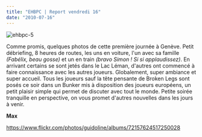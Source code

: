 ```yaml
---
title: "EHBPC | Report vendredi 16"
date: "2010-07-16"
---
```


![](/uploads/ehbpc-5.jpg "ehbpc-5")

Comme promis, quelques photos de cette première journée à Genève. Petit débriefing, 8 heures de routes, les uns en voiture, l'un avec sa famille _(Fabélix, beau gosse)_ et un en train _(bravo Simon ! Si si applaudissez)_. En arrivant certains se sont jetés dans le Lac Léman, d'autres ont commencé à faire connaissance avec les autres joueurs. Globalement, super ambiance et super accueil. Tous les joueurs sauf la tête pensante de Broken Legs sont posés ce soir dans un Bunker mis à disposition des joueurs européens, un petit plaisir simple qui permet de discuter avec tout le monde. Petite soirée tranquille en perspective, on vous promet d'autres nouvelles dans les jours à venir.

**Max**

<https://www.flickr.com/photos/guidoline/albums/72157624517250028>
